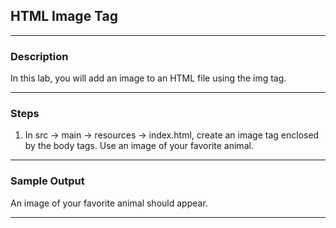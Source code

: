 ## HTML Image Tag
---
### Description
In this lab, you will add an image to an HTML file using the img tag.

---
### Steps
1. In src -> main -> resources -> index.html, create an image tag enclosed by the body tags. Use an image of your favorite animal.

---
### Sample Output

An image of your favorite animal should appear.

---

